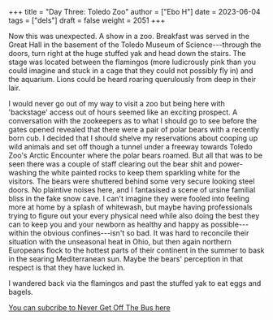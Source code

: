 +++
title = "Day Three: Toledo Zoo"
author = ["Ebo H"]
date = 2023-06-04
tags = ["dels"]
draft = false
weight = 2051
+++

Now this was unexpected. A show in a zoo.
Breakfast was served in the Great Hall in the basement of the Toledo Museum of Science---through the doors, turn right at the huge stuffed yak and head down the stairs.
The stage was located between the flamingos (more ludicrously pink than you could imagine and stuck in a cage that they could not possibly fly in) and the aquarium.
Lions could be heard roaring querulously from deep in their lair.

I would never go out of my way to visit a zoo but being here with 'backstage' access out of hours seemed like an exciting prospect. A conversation with the zookeepers as to what I should go to see before the gates opened revealed that there were a pair of polar bears with a recently born cub. I decided that I should shelve my reservations about cooping up wild animals and set off though a tunnel under a freeway towards Toledo Zoo's Arctic Encounter where the polar bears roamed. But all that was to be seen there was a couple of staff clearing out the bear shit and power-washing the white painted rocks to keep them sparkling white for the visitors.
The bears were shuttered behind some very secure looking steel doors. No plaintive noises here, and I fantasised a scene of ursine familial bliss in the fake snow cave.
I can't imagine they were fooled into feeling more at home by a splash of whitewash, but maybe having professionals trying to figure out your every physical need while also doing the best they can to keep you and your newborn as healthy and happy as possible---within the obvious confines---isn't so bad.
It was hard to reconcile their situation with the unseasonal heat in Ohio, but then again northern Europeans flock to the hottest parts of their continent in the summer to bask in the searing Mediterranean sun. Maybe the bears' perception in that respect is that they have lucked in.

I wandered back via the flamingos and past the stuffed yak to eat eggs and bagels.

[You can subcribe to Never Get Off The Bus here](https://never-get-off-the-bus.ghost.io/#/portal/)
